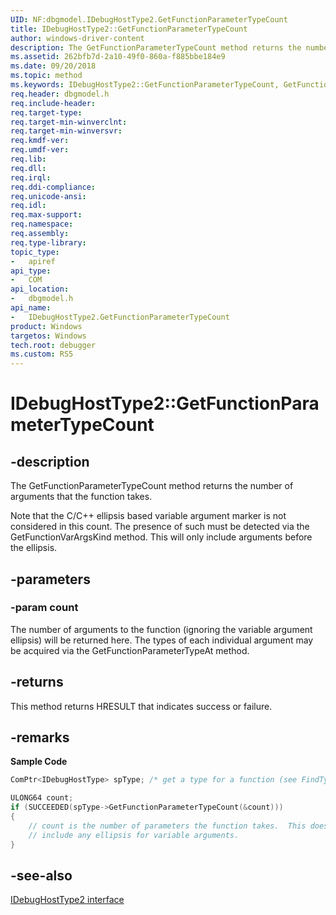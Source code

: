 ```yaml
---
UID: NF:dbgmodel.IDebugHostType2.GetFunctionParameterTypeCount
title: IDebugHostType2::GetFunctionParameterTypeCount
author: windows-driver-content
description: The GetFunctionParameterTypeCount method returns the number of arguments that the function takes.
ms.assetid: 262bfb7d-2a10-49f0-860a-f885bbe184e9
ms.date: 09/20/2018
ms.topic: method
ms.keywords: IDebugHostType2::GetFunctionParameterTypeCount, GetFunctionParameterTypeCount, IDebugHostType2.GetFunctionParameterTypeCount, IDebugHostType2::GetFunctionParameterTypeCount, IDebugHostType2.GetFunctionParameterTypeCount
req.header: dbgmodel.h
req.include-header:
req.target-type:
req.target-min-winverclnt:
req.target-min-winversvr:
req.kmdf-ver:
req.umdf-ver:
req.lib:
req.dll:
req.irql: 
req.ddi-compliance:
req.unicode-ansi:
req.idl:
req.max-support:
req.namespace:
req.assembly:
req.type-library: 
topic_type: 
-	apiref
api_type: 
-	COM
api_location: 
-	dbgmodel.h
api_name: 
-	IDebugHostType2.GetFunctionParameterTypeCount
product: Windows
targetos: Windows
tech.root: debugger
ms.custom: RS5
---
```


# IDebugHostType2::GetFunctionParameterTypeCount


## -description

The GetFunctionParameterTypeCount method returns the number of arguments that the function takes. 

Note that the C/C++ ellipsis based variable argument marker is not considered in this count. The presence of such must be detected via the GetFunctionVarArgsKind method. This will only include arguments before the ellipsis. 

## -parameters

### -param count
The number of arguments to the function (ignoring the variable argument ellipsis) will be returned here. The types of each individual argument may be acquired via the GetFunctionParameterTypeAt method.


## -returns
This method returns HRESULT that indicates success or failure.

## -remarks

**Sample Code**

```cpp
ComPtr<IDebugHostType> spType; /* get a type for a function (see FindTypeByName) */

ULONG64 count;
if (SUCCEEDED(spType->GetFunctionParameterTypeCount(&count)))
{
    // count is the number of parameters the function takes.  This does not 
    // include any ellipsis for variable arguments.
}
```

## -see-also
[IDebugHostType2 interface](nn-dbgmodel-idebughosttype2.md)
